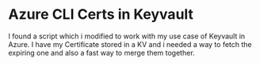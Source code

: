 # Azure CLI Certs in Keyvault

I found a script which i modified to work with my use case of Keyvault in Azure. I have my Certificate stored in a KV and i needed a way to fetch the expiring one and also a fast way to merge them together.

